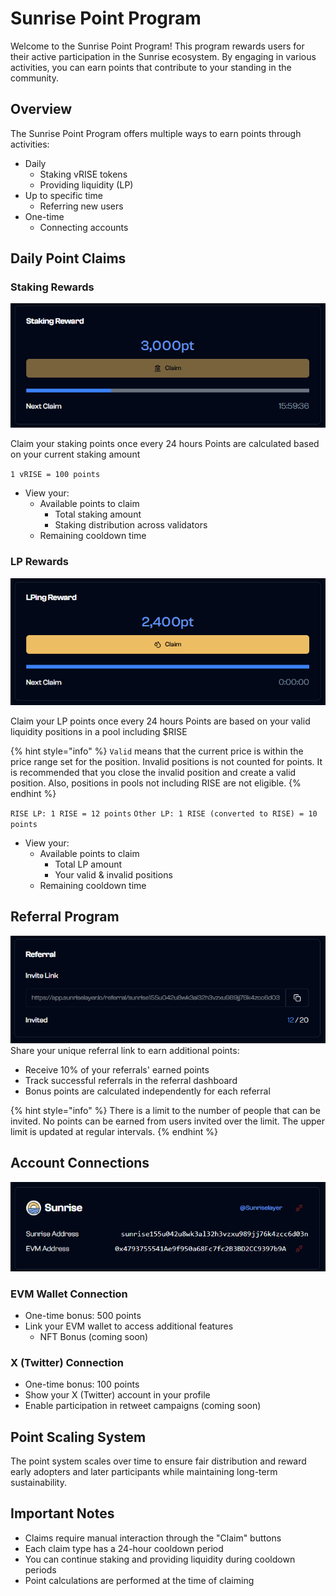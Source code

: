 # Sunrise Point Program

Welcome to the Sunrise Point Program! This program rewards users for their active participation in the Sunrise ecosystem. By engaging in various activities, you can earn points that contribute to your standing in the community.

## Overview

The Sunrise Point Program offers multiple ways to earn points through activities:

- Daily
  - Staking vRISE tokens
  - Providing liquidity (LP)
- Up to specific time
  - Referring new users
- One-time
  - Connecting accounts

## Daily Point Claims

### Staking Rewards

![Staking Rewards](./staking.png)

Claim your staking points once every 24 hours
Points are calculated based on your current staking amount

`1 vRISE = 100 points`

- View your:
  - Available points to claim
    - Total staking amount
    - Staking distribution across validators
  - Remaining cooldown time

### LP Rewards

![LP Rewards](./lp.png)

Claim your LP points once every 24 hours
Points are based on your valid liquidity positions in a pool including $RISE

{% hint style="info" %}
`Valid` means that the current price is within the price range set for the position.
Invalid positions is not counted for points. It is recommended that you close the invalid position and create a valid position.
Also, positions in pools not including RISE are not eligible.
{% endhint %}

`RISE LP: 1 RISE = 12 points`
`Other LP: 1 RISE (converted to RISE) = 10 points`

- View your:
  - Available points to claim
    - Total LP amount
    - Your valid & invalid positions
  - Remaining cooldown time

## Referral Program

![Referral Program](./referral.png)
Share your unique referral link to earn additional points:

- Receive 10% of your referrals' earned points
- Track successful referrals in the referral dashboard
- Bonus points are calculated independently for each referral

{% hint style="info" %}
There is a limit to the number of people that can be invited.
No points can be earned from users invited over the limit. The upper limit is updated at regular intervals.
{% endhint %}

## Account Connections

![Accounts](./accounts.png)

### EVM Wallet Connection

- One-time bonus: 500 points
- Link your EVM wallet to access additional features
  - NFT Bonus (coming soon)

### X (Twitter) Connection

- One-time bonus: 100 points
- Show your X (Twitter) account in your profile
- Enable participation in retweet campaigns (coming soon)

## Point Scaling System

The point system scales over time to ensure fair distribution and reward early adopters and later participants while maintaining long-term sustainability.

## Important Notes

- Claims require manual interaction through the "Claim" buttons
- Each claim type has a 24-hour cooldown period
- You can continue staking and providing liquidity during cooldown periods
- Point calculations are performed at the time of claiming
